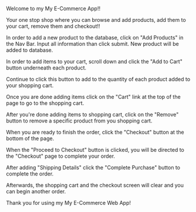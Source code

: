 Welcome to my My E-Commerce App!!

Your one stop shop where you can browse and add products, add them to your cart, remove them and checkout!!

In order to add a new product to the database, click on "Add Products" in the Nav Bar. Input all information than click submit. New product will be added to database.

In order to add items to your cart, scroll down and click the "Add to Cart" button underneath each product.

Continue to click this button to add to the quantity of each product added to your shopping cart.

Once you are done adding items click on the "Cart" link at the top of the page to go to the shopping cart.

After you're done adding items to shopping cart, click on the "Remove" button to remove a specific product from you shopping cart.

When you are ready to finish the order, click the "Checkout" button at the bottom of the page.

When the "Proceed to Checkout" button is clicked, you will be directed to the "Checkout" page to complete your order.

After adding "Shipping Details" click the "Complete Purchase" button to complete the order. 

Afterwards, the shopping cart and the checkout screen will clear and you can begin another order.

Thank you for using my My E-Commerce Web App!